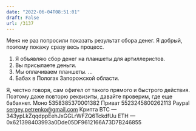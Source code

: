 ```yaml
---
date: "2022-06-04T08:51:01"
draft: False
url: /3137
---
```


Меня не раз попросили показать результат сбора денег. Я добрый, поэтому покажу сразу весь процесс.
1. Я объявляю сбор денег на планшеты для артиллеристов.
2. Вы присылаете деньги.
3. Мы оплачиваем планшеты.
…
5.  Бабах в Пологах Запорожской области. 

Я, честно говоря, сам офигел от такого прямого и быстрого действия. Поэтому даже повторю реквизиты, давайте проверим, где еще бабахнет.
Моно 5358385370001382
Приват 5523245800262113
Paypal sergey.petrenko@gmail.com
Крипта 
BTC — 343ypLkZqqdppEehJxGGLrWFZQ6TckdfUu
ETH — 0x621398403993a0Dde05DF9612166A73D7B246855
